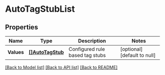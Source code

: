 # AutoTagStubList

## Properties
Name | Type | Description | Notes
------------ | ------------- | ------------- | -------------
**Values** | [**[]AutoTagStub**](AutoTagStub.md) | Configured rule based tag stubs | [optional] [default to null]

[[Back to Model list]](../README.md#documentation-for-models) [[Back to API list]](../README.md#documentation-for-api-endpoints) [[Back to README]](../README.md)


